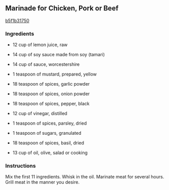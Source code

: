 ## Marinade for Chicken, Pork or Beef

[b5f1b31750](http://www.food.com/recipe/marinade-for-chicken-pork-or-beef-282103)

### Ingredients

 - 12 cup of lemon juice, raw

 - 14 cup of soy sauce made from soy (tamari)

 - 14 cup of sauce, worcestershire

 - 1 teaspoon of mustard, prepared, yellow

 - 18 teaspoon of spices, garlic powder

 - 18 teaspoon of spices, onion powder

 - 18 teaspoon of spices, pepper, black

 - 12 cup of vinegar, distilled

 - 1 teaspoon of spices, parsley, dried

 - 1 teaspoon of sugars, granulated

 - 18 teaspoon of spices, basil, dried

 - 13 cup of oil, olive, salad or cooking

### Instructions

Mix the first 11 ingredients. Whisk in the oil. Marinate meat for several hours. Grill meat in the manner you desire.